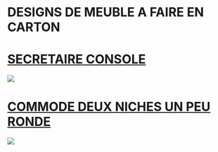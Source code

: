 # DESIGNS DE MEUBLE A FAIRE EN CARTON

# [SECRETAIRE CONSOLE](https://raw.githubusercontent.com/gilboonet/designs/master/MEUBLES/0001.obj)
![](https://raw.githubusercontent.com/gilboonet/designs/master/MEUBLES/0001.png)

# [COMMODE DEUX NICHES UN PEU RONDE](https://raw.githubusercontent.com/gilboonet/designs/master/MEUBLES/0002.obj)
![](https://raw.githubusercontent.com/gilboonet/designs/master/MEUBLES/0002.png)
